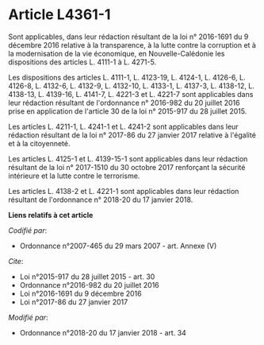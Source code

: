 # Article L4361-1

Sont applicables, dans leur rédaction résultant de la loi n° 2016-1691 du 9 décembre 2016 relative à la transparence, à la
lutte contre la corruption et à la modernisation de la vie économique, en Nouvelle-Calédonie les dispositions des articles L.
4111-1 à L. 4271-5.

Les dispositions des articles L. 4111-1, L. 4123-19, L. 4124-1, L. 4126-6, L. 4126-8, L. 4132-6, L. 4132-9, L. 4132-10, L.
4133-1, L. 4137-3, L. 4138-12, L. 4138-13, L. 4139-16, L. 4141-7, L. 4221-3 et L. 4221-7 sont applicables dans leur rédaction
résultant de l'ordonnance n° 2016-982 du 20 juillet 2016 prise en application de l'article 30 de la loi n° 2015-917 du 28
juillet 2015.

Les articles L. 4211-1, L. 4241-1 et L. 4241-2 sont applicables dans leur rédaction résultant de la loi n° 2017-86 du 27
janvier 2017 relative à l'égalité et à la citoyenneté.

Les articles L. 4125-1 et L. 4139-15-1 sont applicables dans leur rédaction résultant de la loi n° 2017-1510 du 30 octobre
2017 renforçant la sécurité intérieure et la lutte contre le terrorisme.

Les articles L. 4138-2 et L. 4221-1 sont applicables dans leur rédaction résultant de l'ordonnance n° 2018-20 du 17 janvier
2018.

**Liens relatifs à cet article**

_Codifié par_:

  - Ordonnance n°2007-465 du 29 mars 2007 - art. Annexe (V)

_Cite_:

  - Loi n°2015-917 du 28 juillet 2015 - art. 30
  - Ordonnance n°2016-982 du 20 juillet 2016
  - Loi n°2016-1691 du 9 décembre 2016
  - Loi n°2017-86 du 27 janvier 2017

_Modifié par_:

  - Ordonnance n°2018-20 du 17 janvier 2018 - art. 34
